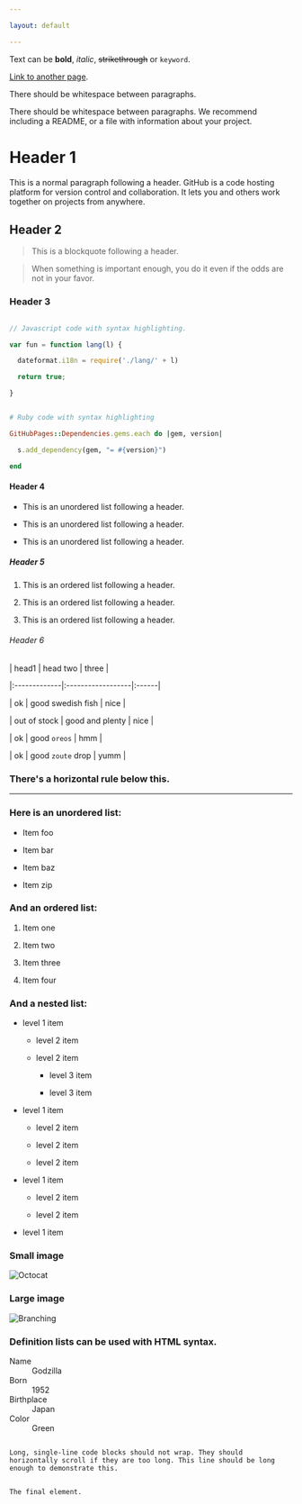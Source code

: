 ```yaml
---

layout: default

---
```




Text can be **bold**, _italic_, ~~strikethrough~~ or `keyword`.



[Link to another page](./mini-forum-rails).



There should be whitespace between paragraphs.



There should be whitespace between paragraphs. We recommend including a README, or a file with information about your project.



# Header 1



This is a normal paragraph following a header. GitHub is a code hosting platform for version control and collaboration. It lets you and others work together on projects from anywhere.



## Header 2



> This is a blockquote following a header.

>

> When something is important enough, you do it even if the odds are not in your favor.



### Header 3



```js

// Javascript code with syntax highlighting.

var fun = function lang(l) {

  dateformat.i18n = require('./lang/' + l)

  return true;

}

```



```ruby

# Ruby code with syntax highlighting

GitHubPages::Dependencies.gems.each do |gem, version|

  s.add_dependency(gem, "= #{version}")

end

```



#### Header 4



*   This is an unordered list following a header.

*   This is an unordered list following a header.

*   This is an unordered list following a header.



##### Header 5



1.  This is an ordered list following a header.

2.  This is an ordered list following a header.

3.  This is an ordered list following a header.



###### Header 6



| head1        | head two          | three |

|:-------------|:------------------|:------|

| ok           | good swedish fish | nice  |

| out of stock | good and plenty   | nice  |

| ok           | good `oreos`      | hmm   |

| ok           | good `zoute` drop | yumm  |



### There's a horizontal rule below this.



* * *



### Here is an unordered list:



*   Item foo

*   Item bar

*   Item baz

*   Item zip



### And an ordered list:



1.  Item one

1.  Item two

1.  Item three

1.  Item four



### And a nested list:



- level 1 item

  - level 2 item

  - level 2 item

    - level 3 item

    - level 3 item

- level 1 item

  - level 2 item

  - level 2 item

  - level 2 item

- level 1 item

  - level 2 item

  - level 2 item

- level 1 item



### Small image



![Octocat](https://github.githubassets.com/images/icons/emoji/octocat.png)



### Large image



![Branching](https://guides.github.com/activities/hello-world/branching.png)





### Definition lists can be used with HTML syntax.



<dl>

<dt>Name</dt>

<dd>Godzilla</dd>

<dt>Born</dt>

<dd>1952</dd>

<dt>Birthplace</dt>

<dd>Japan</dd>

<dt>Color</dt>

<dd>Green</dd>

</dl>



```

Long, single-line code blocks should not wrap. They should horizontally scroll if they are too long. This line should be long enough to demonstrate this.

```



```

The final element.

```
